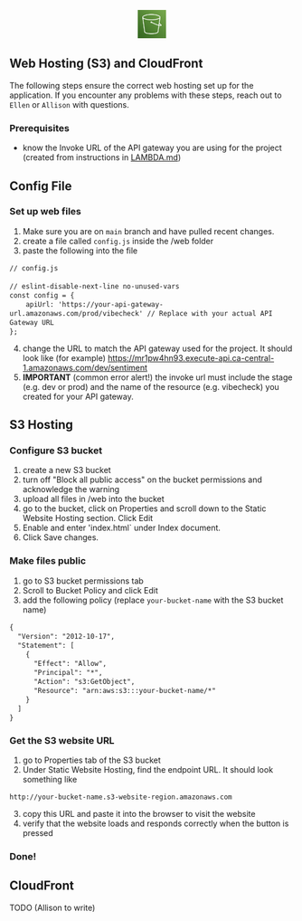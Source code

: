 <p align="center">
  <img src="https://github.com/Jonqora/VibeCheckMyProf/blob/doc-update/scratch/image_files/s3.png" width="50" height="50" />
</p> 

## Web Hosting (S3) and CloudFront

The following steps ensure the correct web hosting set up for the application.
If you encounter any problems with these steps, reach out to `Ellen` or `Allison` with questions. 

### Prerequisites
- know the Invoke URL of the API gateway you are using for the project (created from instructions in [LAMBDA.md](LAMBDA.md))

## Config File

### Set up web files
1. Make sure you are on `main` branch and have pulled recent changes.
2. create a file called `config.js` inside the /web folder
3. paste the following into the file 
```
// config.js

// eslint-disable-next-line no-unused-vars
const config = {
    apiUrl: 'https://your-api-gateway-url.amazonaws.com/prod/vibecheck' // Replace with your actual API Gateway URL
};
```
4. change the URL to match the API gateway used for the project. It should look like (for example) https://mr1pw4hn93.execute-api.ca-central-1.amazonaws.com/dev/sentiment
5. **IMPORTANT** (common error alert!) the invoke url must include the stage (e.g. dev or prod) and the name of the resource (e.g. vibecheck) you created for your API gateway.

## S3 Hosting

### Configure S3 bucket
1. create a new S3 bucket
2. turn off "Block all public access" on the bucket permissions and acknowledge the warning
3. upload all files in /web into the bucket
4. go to the bucket, click on Properties and scroll down to the Static Website Hosting section. Click Edit
5. Enable and enter 'index.html` under Index document. 
6. Click Save changes.

### Make files public
1. go to S3 bucket permissions tab
2. Scroll to Bucket Policy and click Edit
3. add the following policy (replace `your-bucket-name` with the S3 bucket name)
```
{
  "Version": "2012-10-17",
  "Statement": [
    {
      "Effect": "Allow",
      "Principal": "*",
      "Action": "s3:GetObject",
      "Resource": "arn:aws:s3:::your-bucket-name/*"
    }
  ]
}
```

### Get the S3 website URL
1. go to Properties tab of the S3 bucket
2. Under Static Website Hosting, find the endpoint URL. It should look something like
```
http://your-bucket-name.s3-website-region.amazonaws.com
```
3. copy this URL and paste it into the browser to visit the website
4. verify that the website loads and responds correctly when the button is pressed

### Done!


## CloudFront

TODO (Allison to write)